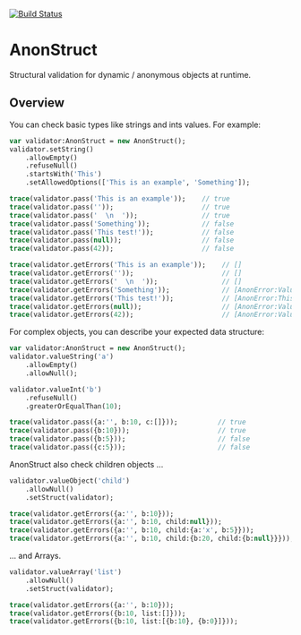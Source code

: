 
[![Build Status](https://travis-ci.org/triture/anonstruct.svg?branch=master)](https://travis-ci.org/triture/anonstruct.svg)


# AnonStruct

Structural validation for dynamic / anonymous objects at runtime.

## Overview
You can check basic types like strings and ints values. For example:
```haxe
var validator:AnonStruct = new AnonStruct();
validator.setString()
    .allowEmpty()
    .refuseNull()
    .startsWith('This')
    .setAllowedOptions(['This is an example', 'Something']);

trace(validator.pass('This is an example'));    // true
trace(validator.pass(''));                      // true
trace(validator.pass('  \n  '));                // true
trace(validator.pass('Something'));             // false
trace(validator.pass('This test!'));            // false
trace(validator.pass(null));                    // false
trace(validator.pass(42));                      // false

trace(validator.getErrors('This is an example'));    // []
trace(validator.getErrors(''));                      // []
trace(validator.getErrors('  \n  '));                // []
trace(validator.getErrors('Something'));             // [AnonError:Value must starts with This]
trace(validator.getErrors('This test!'));            // [AnonError:This test! is not allowed. Allowed values are: This is an example, Something.]
trace(validator.getErrors(null));                    // [AnonError:Value cannot be null]
trace(validator.getErrors(42));                      // [AnonError:Value must be String]

```


For complex objects, you can describe your expected data structure:
```haxe
var validator:AnonStruct = new AnonStruct();
validator.valueString('a')
    .allowEmpty()
    .allowNull();

validator.valueInt('b')
    .refuseNull()
    .greaterOrEqualThan(10);

trace(validator.pass({a:'', b:10, c:[]}));          // true
trace(validator.pass({b:10}));                      // true
trace(validator.pass({b:5}));                       // false
trace(validator.pass({c:5}));                       // false
```

AnonStruct also check children objects ...
```haxe
validator.valueObject('child')
    .allowNull()
    .setStruct(validator);

trace(validator.getErrors({a:'', b:10}));                                  // []
trace(validator.getErrors({a:'', b:10, child:null}));                      // []
trace(validator.getErrors({a:'', b:10, child:{a:'x', b:5}}));              // [AnonError:child.b: Value should be greater than or equal 10]
trace(validator.getErrors({a:'', b:10, child:{b:20, child:{b:null}}}));    // [AnonError:child.child.b: Value cannot be null]
```


... and Arrays.
```haxe
validator.valueArray('list')
    .allowNull()
    .setStruct(validator);

trace(validator.getErrors({a:'', b:10}));                                  // []
trace(validator.getErrors({b:10, list:[]}));                               // []
trace(validator.getErrors({b:10, list:[{b:10}, {b:0}]}));                  // [AnonError:list.[1].b: Value should be greater than or equal 10]
```